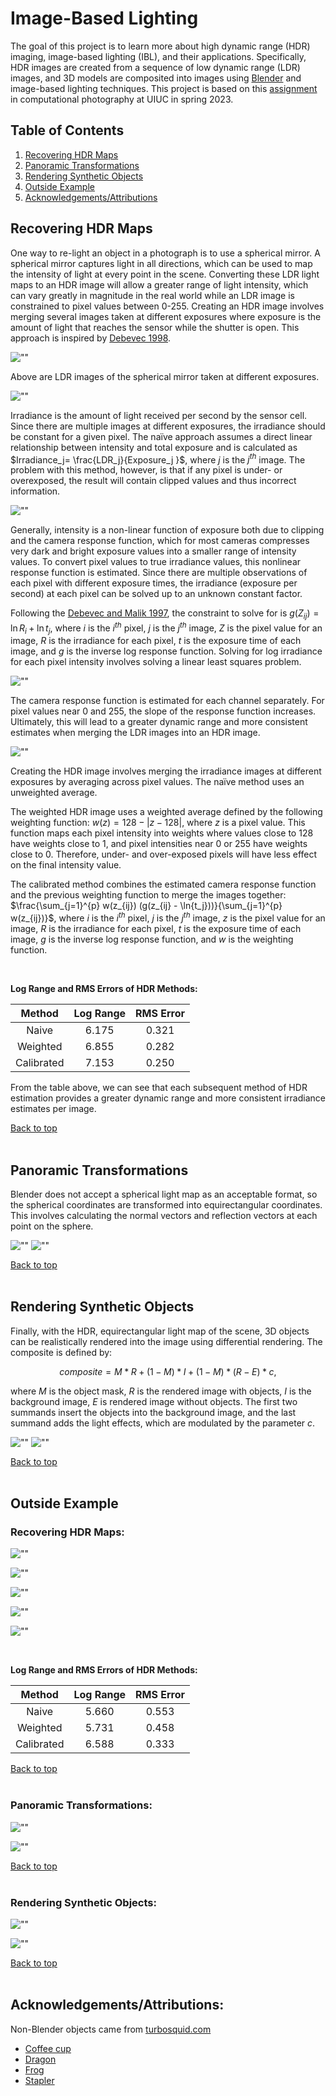 # Image-Based Lighting
The goal of this project is to learn more about high dynamic range (HDR) imaging, image-based lighting (IBL), and their applications. Specifically, HDR images are created from a sequence of low dynamic range (LDR) images, and 3D models are composited into images using [Blender](https://www.blender.org/) and image-based lighting techniques. This project is based on this [assignment](https://yxw.cs.illinois.edu/course/CS445/Content/projects/ibl/ComputationalPhotography_ProjectIBL.html) in computational photography at UIUC in spring 2023.


## Table of Contents
1. [Recovering HDR Maps](#recovering-hdr-maps)
1. [Panoramic Transformations](#panoramic-transformations)
1. [Rendering Synthetic Objects](#rendering-synthetic-objects)
1. [Outside Example](#outside-example)   
1. [Acknowledgements/Attributions](#acknowledgementsattributions)


## Recovering HDR Maps
One way to re-light an object in a photograph is to use a spherical mirror. A spherical mirror captures light in all directions, which can be used to map the intensity of light at every point in the scene. Converting these LDR light maps to an HDR image will allow a greater range of light intensity, which can vary greatly in magnitude in the real world while an LDR image is constrained to pixel values between 0-255. Creating an HDR image involves merging several images taken at different exposures where exposure is the amount of light that reaches the sensor while the shutter is open. This approach is inspired by [Debevec 1998](https://www.pauldebevec.com/Research/IBL/debevec-siggraph98.pdf).


![""](images/outputs/samples/ldr_images.png "title")

Above are LDR images of the spherical mirror taken at different exposures. 


![""](images/outputs/samples/log_irradiance_naive.png "title")

Irradiance is the amount of light received per second by the sensor cell. Since there are multiple images at different exposures, the irradiance should be constant for a given pixel. The naïve approach assumes a direct linear relationship between intensity and total exposure and is calculated as $Irradiance_j=  \frac{LDR_j}{Exposure_j }$, where $j$ is the $j^{th}$ image. The problem with this method, however, is that if any pixel is under- or overexposed, the result will contain clipped values and thus incorrect information.



![""](images/outputs/samples/log_irradiance_calibrated.png "title")

Generally, intensity is a non-linear function of exposure both due to clipping and the camera response function, which for most cameras compresses very dark and bright exposure values into a smaller range of intensity values. To convert pixel values to true irradiance values, this nonlinear response function is estimated. Since there are multiple observations of each pixel with different exposure times, the irradiance (exposure per second) at each pixel can be solved up to an unknown constant factor. 

Following the [Debevec and Malik 1997](https://www.pauldebevec.com/Research/HDR/debevec-siggraph97.pdf), the constraint to solve for is $g(Z_{ij})= \ln{R_i} + \ln⁡{t_j}$, where $i$ is the $i^{th}$ pixel, $j$ is the $j^{th}$ image, $Z$ is the pixel value for an image, $R$ is the irradiance for each pixel, $t$ is the exposure time of each image, and $g$ is the inverse log response function. Solving for log irradiance for each pixel intensity involves solving a linear least squares problem.


![""](images/outputs/samples/camera_response_function.png "title")


The camera response function is estimated for each channel separately. For pixel values near 0 and 255, the slope of the response function increases. Ultimately, this will lead to a greater dynamic range and more consistent estimates when merging the LDR images into an HDR image. 



![""](images/outputs/samples/hdr_panel.png "title")

Creating the HDR image involves merging the irradiance images at different exposures by averaging across pixel values. The naïve method uses an unweighted average. 

The weighted HDR image uses a weighted average defined by the following weighting function: $w(z)=128-|z-128|$, where $z$ is a pixel value. This function maps each pixel intensity into weights where values close to 128 have weights close to 1, and pixel intensities near 0 or 255 have weights close to 0. Therefore, under- and over-exposed pixels will have less effect on the final intensity value. 

The calibrated method combines the estimated camera response function and the previous weighting function to merge the images together: $\frac{\sum_{j=1}^{p} w(z_{ij}) (g(z_{ij} - \ln{t_j}))}{\sum_{j=1}^{p} w(z_{ij})}$, where $i$ is the $i^{th}$ pixel, $j$ is the $j^{th}$ image, $z$ is the pixel value for an image, $R$ is the irradiance for each pixel, $t$ is the exposure time of each image, $g$ is the inverse log response function, and $w$ is the weighting function.

<br>

**Log Range and RMS Errors of HDR Methods:**

|   Method   | Log Range | RMS Error |
|:----------:|:---------:|:---------:|
| Naive      |   6.175   |   0.321   |
| Weighted   |   6.855   |   0.282   |
| Calibrated |   7.153   |   0.250   |

From the table above, we can see that each subsequent method of HDR estimation provides a greater dynamic range and more consistent irradiance estimates per image.

[Back to top](#table-of-contents)
<br>
<br>


## Panoramic Transformations
Blender does not accept a spherical light map as an acceptable format, so the spherical coordinates are transformed into equirectangular coordinates. This involves calculating the normal vectors and reflection vectors at each point on the sphere. 

![""](images/outputs/samples/normals_reflections_panel.png "title")
![""](images/outputs/samples/equirectangular_map.png "title")

[Back to top](#table-of-contents)
<br>
<br>


## Rendering Synthetic Objects
Finally, with the HDR, equirectangular light map of the scene, 3D objects can be realistically rendered into the image using differential rendering. The composite is defined by:

$$composite=M*R+(1-M)*I+(1-M)*(R-E)*c,$$

where $M$ is the object mask, $R$ is the rendered image with objects, $I$ is the background image, $E$ is rendered image without objects. The first two summands insert the objects into the background image, and the last summand adds the light effects, which are modulated by the parameter $c$. 

![""](images/outputs/samples/rendering_panel.png "title")
![""](images/outputs/samples/final_composite.png "title")

[Back to top](#table-of-contents)
<br>
<br>


## Outside Example

### Recovering HDR Maps:
![""](images/outputs/own/ldr_images.png "title")

![""](images/outputs/own/log_irradiance_naive.png "title")

![""](images/outputs/own/log_irradiance_calibrated.png "title")

![""](images/outputs/own/camera_response_function.png "title")

![""](images/outputs/own/hdr_panel.png "title")


<br>

**Log Range and RMS Errors of HDR Methods:**

|   Method   | Log Range | RMS Error |
|:----------:|:---------:|:---------:|
| Naive      |   5.660   |   0.553   |
| Weighted   |   5.731   |   0.458   |
| Calibrated |   6.588   |   0.333   |

[Back to top](#table-of-contents)
<br>
<br>


### Panoramic Transformations:
![""](images/outputs/own/normals_reflections_panel.png "title")

![""](images/outputs/own/equirectangular_map.png "title")

[Back to top](#table-of-contents)
<br>
<br>


### Rendering Synthetic Objects:
![""](images/outputs/own/rendering_panel.png "title")

![""](images/outputs/own/final_composite.png "title")


[Back to top](#table-of-contents)
<br>
<br>


## Acknowledgements/Attributions:
Non-Blender objects came from [turbosquid.com](https://www.turbosquid.com/3d-models/3d-ceramic-frog-toad-lowpoly-3d-model-1798441)

- [Coffee cup](https://www.turbosquid.com/3d-models/3d-ceramic-coffee-cup-1427808)
- [Dragon](https://www.turbosquid.com/3d-models/scan-dragon-2-obj-free/1036057)
- [Frog](https://www.turbosquid.com/3d-models/3d-ceramic-frog-toad-lowpoly-3d-model-1798441)
- [Stapler](https://www.turbosquid.com/3d-models/3d-stapler-1532365)
